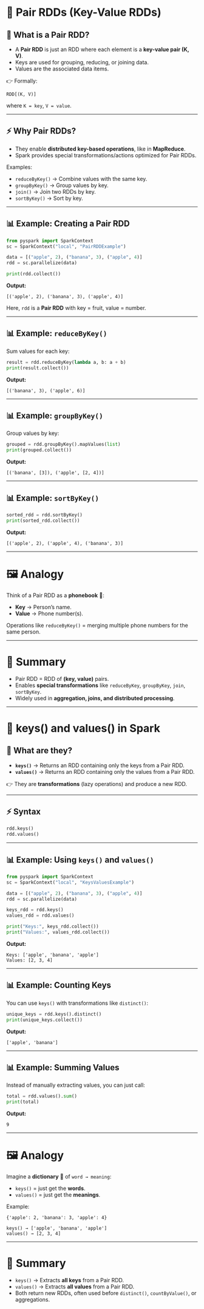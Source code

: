 # 🔑 **Pair RDDs (Key-Value RDDs)**

## 🧩 What is a Pair RDD?

* A **Pair RDD** is just an RDD where each element is a **key-value pair (K, V)**.
* Keys are used for grouping, reducing, or joining data.
* Values are the associated data items.

👉 Formally:

```
RDD[(K, V)]
```

where `K = key`, `V = value`.

---

## ⚡ Why Pair RDDs?

* They enable **distributed key-based operations**, like in **MapReduce**.
* Spark provides special transformations/actions optimized for Pair RDDs.

Examples:

* `reduceByKey()` → Combine values with the same key.
* `groupByKey()` → Group values by key.
* `join()` → Join two RDDs by key.
* `sortByKey()` → Sort by key.

---

## 📊 Example: Creating a Pair RDD

```python
from pyspark import SparkContext
sc = SparkContext("local", "PairRDDExample")

data = [("apple", 2), ("banana", 3), ("apple", 4)]
rdd = sc.parallelize(data)

print(rdd.collect())
```

**Output:**

```
[('apple', 2), ('banana', 3), ('apple', 4)]
```

Here, `rdd` is a **Pair RDD** with key = fruit, value = number.

---

## 📊 Example: `reduceByKey()`

Sum values for each key:

```python
result = rdd.reduceByKey(lambda a, b: a + b)
print(result.collect())
```

**Output:**

```
[('banana', 3), ('apple', 6)]
```

---

## 📊 Example: `groupByKey()`

Group values by key:

```python
grouped = rdd.groupByKey().mapValues(list)
print(grouped.collect())
```

**Output:**

```
[('banana', [3]), ('apple', [2, 4])]
```

---

## 📊 Example: `sortByKey()`

```python
sorted_rdd = rdd.sortByKey()
print(sorted_rdd.collect())
```

**Output:**

```
[('apple', 2), ('apple', 4), ('banana', 3)]
```

---

# 🖼️ Analogy

Think of a Pair RDD as a **phonebook** 📖:

* **Key** → Person’s name.
* **Value** → Phone number(s).

Operations like `reduceByKey()` = merging multiple phone numbers for the same person.

---

# 🔄 Summary

* Pair RDD = RDD of **(key, value)** pairs.
* Enables **special transformations** like `reduceByKey`, `groupByKey`, `join`, `sortByKey`.
* Widely used in **aggregation, joins, and distributed processing**.

---

# 🔑 **keys() and values() in Spark**

## 🧩 What are they?

* **`keys()`** → Returns an RDD containing only the keys from a Pair RDD.
* **`values()`** → Returns an RDD containing only the values from a Pair RDD.

👉 They are **transformations** (lazy operations) and produce a new RDD.

---

## ⚡ Syntax

```python
rdd.keys()
rdd.values()
```

---

## 📊 Example: Using `keys()` and `values()`

```python
from pyspark import SparkContext
sc = SparkContext("local", "KeysValuesExample")

data = [("apple", 2), ("banana", 3), ("apple", 4)]
rdd = sc.parallelize(data)

keys_rdd = rdd.keys()
values_rdd = rdd.values()

print("Keys:", keys_rdd.collect())
print("Values:", values_rdd.collect())
```

**Output:**

```
Keys: ['apple', 'banana', 'apple']
Values: [2, 3, 4]
```

---

## 📊 Example: Counting Keys

You can use `keys()` with transformations like `distinct()`:

```python
unique_keys = rdd.keys().distinct()
print(unique_keys.collect())
```

**Output:**

```
['apple', 'banana']
```

---

## 📊 Example: Summing Values

Instead of manually extracting values, you can just call:

```python
total = rdd.values().sum()
print(total)
```

**Output:**

```
9
```

---

# 🖼️ Analogy

Imagine a **dictionary** 📖 of `word → meaning`:

* `keys()` = just get the **words**.
* `values()` = just get the **meanings**.

Example:

```
{'apple': 2, 'banana': 3, 'apple': 4}

keys() → ['apple', 'banana', 'apple']
values() → [2, 3, 4]
```

---

# 🔄 Summary

* `keys()` → Extracts **all keys** from a Pair RDD.
* `values()` → Extracts **all values** from a Pair RDD.
* Both return new RDDs, often used before `distinct()`, `countByValue()`, or aggregations.
